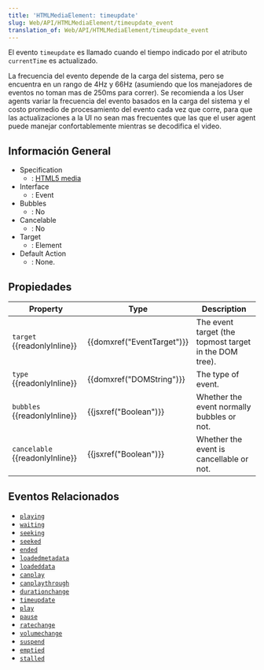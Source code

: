 ```yaml
---
title: 'HTMLMediaElement: timeupdate'
slug: Web/API/HTMLMediaElement/timeupdate_event
translation_of: Web/API/HTMLMediaElement/timeupdate_event
---
```


El evento `timeupdate` es llamado cuando el tiempo indicado por el atributo `currentTime` es actualizado.

La frecuencia del evento depende de la carga del sistema, pero se encuentra en un rango de 4Hz y 66Hz (asumiendo que los manejadores de eventos no toman mas de 250ms para correr). Se recomienda a los User agents variar la frecuencia del evento basados en la carga del sistema y el costo promedio de procesamiento del evento cada vez que corre, para que las actualizaciones a la UI no sean mas frecuentes que las que el user agent puede manejar confortablemente mientras se decodifica el video.

## Información General

- Specification
  - : [HTML5 media](http://www.whatwg.org/specs/web-apps/current-work/multipage/the-video-element.html#event-media-timeupdate)
- Interface
  - : Event
- Bubbles
  - : No
- Cancelable
  - : No
- Target
  - : Element
- Default Action
  - : None.

## Propiedades

| Property                              | Type                                 | Description                                            |
| ------------------------------------- | ------------------------------------ | ------------------------------------------------------ |
| `target` {{readonlyInline}}     | {{domxref("EventTarget")}} | The event target (the topmost target in the DOM tree). |
| `type` {{readonlyInline}}       | {{domxref("DOMString")}}     | The type of event.                                     |
| `bubbles` {{readonlyInline}}    | {{jsxref("Boolean")}}         | Whether the event normally bubbles or not.             |
| `cancelable` {{readonlyInline}} | {{jsxref("Boolean")}}         | Whether the event is cancellable or not.               |

## Eventos Relacionados

- [`playing`](/es/docs/Web/Reference/Events/playing)
- [`waiting`](/es/docs/Web/Reference/Events/waiting)
- [`seeking`](/es/docs/Web/Reference/Events/seeking)
- [`seeked`](/es/docs/Web/Reference/Events/seeked)
- [`ended`](/es/docs/Web/Reference/Events/ended)
- [`loadedmetadata`](/es/docs/Web/Reference/Events/loadedmetadata)
- [`loadeddata`](/es/docs/Web/Reference/Events/loadeddata)
- [`canplay`](/es/docs/Web/Reference/Events/canplay)
- [`canplaythrough`](/es/docs/Web/Reference/Events/canplaythrough)
- [`durationchange`](/es/docs/Web/Reference/Events/durationchange)
- [`timeupdate`](/es/docs/Web/Reference/Events/timeupdate)
- [`play`](/es/docs/Web/Reference/Events/play)
- [`pause`](/es/docs/Web/Reference/Events/pause)
- [`ratechange`](/es/docs/Web/Reference/Events/ratechange)
- [`volumechange`](/es/docs/Web/Reference/Events/volumechange)
- [`suspend`](/es/docs/Web/Reference/Events/suspend)
- [`emptied`](/es/docs/Web/Reference/Events/emptied)
- [`stalled`](/es/docs/Web/Reference/Events/stalled)
